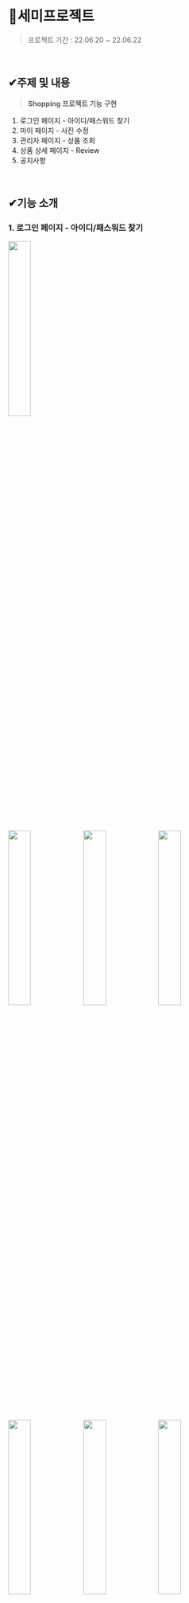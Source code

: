 # 🎯세미프로젝트

> 프로젝트 기간 : 22.06.20 ~ 22.06.22

<br>

## ✔주제 및 내용

>  <b>Shopping 프로젝트 기능 구현</b>

1. 로그인 페이지 - 아이디/패스워드 찾기
2. 마이 페이지 - 사진 수정
3. 관리자 페이지 - 상품 조회
4. 상품 상세 페이지 - Review
5. 공지사항

<br>

## ✔기능 소개

### 1. 로그인 페이지 - 아이디/패스워드 찾기

<img src="https://user-images.githubusercontent.com/103404127/175298144-b3f08c1d-6203-4d9e-b1d8-5d387fbc8d3b.png" width="30%" height="30%">

<img src="https://user-images.githubusercontent.com/103404127/175299189-2377a85b-8d27-4224-b1ab-b7495253a834.png" width="30%" height="30%"><img src="https://user-images.githubusercontent.com/103404127/175299600-645076d2-099d-424e-ab08-fddb2d26bc64.png" width="30%" height="30%"><img src="https://user-images.githubusercontent.com/103404127/175299833-42d04456-6c53-414e-9f14-78239ebe7357.png" width="30%" height="30%">



<img src="https://user-images.githubusercontent.com/103404127/175300405-28f45f29-ad60-4979-8b38-7ee3427d3433.png" width="30%" height="30%"><img src="https://user-images.githubusercontent.com/103404127/175300484-68bf19c0-4c74-47aa-a190-3dc24fd30715.png" width="30%" height="30%"><img src="https://user-images.githubusercontent.com/103404127/175300578-cbb57a1c-a349-42be-8361-ba3859339af6.png" width="30%" height="30%">



- 비동기 방식

- 이름과 이메일로 아이디를 찾을 수 있고, 아이디와 이름으로 패스워드를 찾을 수 있음

<br>

### 2. 마이페이지 - 사진 수정

<img src="https://user-images.githubusercontent.com/103404127/175302556-41ba6607-7dec-4594-8588-14b4f7ecf45f.png">

- 로그인 후 마이페이지로 이동.

<img src="https://user-images.githubusercontent.com/103404127/175303430-3927b041-c8f6-4f40-8876-db1c2d234db8.png" width="50%" height="50%"><img src="https://user-images.githubusercontent.com/103404127/175302938-7d7491d7-0834-4d54-8902-8d3bb765a8c2.png" width="50%" height="50%">

- 마이 페이지에서 사진 수정 버튼을 눌러 수정페이지로 이동하며 사진을 수정할 수 있음

<img src="https://user-images.githubusercontent.com/103404127/175303207-b501ddc0-e4a3-491a-b483-3d831ed6a9aa.png" width="70%" height="50%">

- 사진 수정 시 변경파일 저장소에 등록, 원본파일 저장소에서 삭제(디폴트 이미지일 경우 삭제X)

<br>

### 3. 관리자 페이지 - 상품 조회

<img src="https://user-images.githubusercontent.com/103404127/175305111-0d74a019-a3f1-4018-9d21-11a70627eb3c.png">

<img src="https://user-images.githubusercontent.com/103404127/175305399-642a4543-12ef-4d8f-b291-ea4ba0df1a47.png" width="80%" height="50%">

<img src="https://user-images.githubusercontent.com/103404127/175305464-bcf3881b-b3e8-4e1f-b8dc-6909d3395d02.png" width="80%" height="50%">

- 관리자로 로그인시 상품목록을 조회할 수 있고, 목록에서 상품명 클릭 시 상품정보 조회 가능

<br>

### 4. 상품 상세페이지 - Review

<img src="https://user-images.githubusercontent.com/103404127/175309940-bcd7117f-b886-4dfe-a0f7-17445eac388b.png" width="50%"><img src="https://user-images.githubusercontent.com/103404127/175308064-c1047b65-dfba-4f6a-a5e8-80237d71f6d2.png" width="50%">

- 댓글형식의 Review
- 상품 상세페이지에서 댓글로 리뷰를 작성할 수 있으며, 본인이 쓴 댓글만 수정/삭제 가능. 

<img src="https://user-images.githubusercontent.com/103404127/175308117-d1d1cce1-d408-4f3f-b118-4140b9296fc9.png" width="30%"><img src="https://user-images.githubusercontent.com/103404127/175307958-175b10c5-03a6-4677-ad99-333817eddee4.png" width="30%"><img src="https://user-images.githubusercontent.com/103404127/175308007-e6e590df-0684-44e3-a713-ad092ea0832e.png" width="40%">

- 로그인해야 댓글 쓰기 가능(로그인 하지 않은 상태라면 로그인 페이지로 이동)
- 다른 회원이 쓴 댓글은 읽기만 가능.

<br>

### 5. 공지사항

<img src="https://user-images.githubusercontent.com/103404127/175311803-19073232-7f57-4fd3-bd77-d52246920446.png" width="80%" height="80%">

<img src="https://user-images.githubusercontent.com/103404127/175312007-df8e8879-d7c9-4793-9785-463926b568a5.png" width="80%" height="80%">

<img src="https://user-images.githubusercontent.com/103404127/175314808-e0ed70b1-a025-44e1-85f9-6a68c4718591.png" width="50%"><img src="https://user-images.githubusercontent.com/103404127/175314188-6aa70c75-5f54-45d3-9c0a-2f1c23f7b6b2.png" width="50%">

- 관리자일 때 등록/수정/삭제 버튼 생성 및 기능
- 공지목록과 상세조회는 모두 가능


